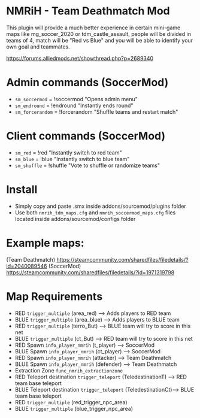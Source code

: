 # NMRiH - Team Deathmatch Mod
This plugin will provide a much better experience in certain mini-game maps like mg_soccer_2020 or tdm_castle_assault, people will be divided in teams of 4, match will be "Red vs Blue" and you will be able to identify your own goal and teammates.

https://forums.alliedmods.net/showthread.php?p=2689340

# Admin commands (SoccerMod)
- `sm_soccermod` = !soccermod
    "Opens admin menu"
- `sm_endround` = !endround
    "Instantly ends round"
- `sm_forcerandom` = !forcerandom
    "Shuffle teams and restart match"

# Client commands (SoccerMod)
- `sm_red` = !red
    "Instantly switch to red team"
- `sm_blue` = !blue
    "Instantly switch to blue team"
- `sm_shuffle` = !shuffle
    "Vote to shuffle or randomize teams"

# Install
- Simply copy and paste .smx inside addons/sourcemod/plugins folder
- Use both `nmrih_tdm_maps.cfg` and `nmrih_soccermod_maps.cfg` files located inside addons/sourcemod/configs folder

# Example maps:
(Team Deathmatch) https://steamcommunity.com/sharedfiles/filedetails/?id=2040089546
(SoccerMod) https://steamcommunity.com/sharedfiles/filedetails/?id=1971319798

# Map Requirements
- RED `trigger_multiple` (area_red) --> Adds players to RED team
- BLUE `trigger_multiple` (area_blue) --> Adds players to BLUE team
- RED `trigger_multiple` (terro_But) --> BLUE team will try to score in this net
- BLUE `trigger_multiple` (ct_But) --> RED team will try to score in this net
- RED Spawn `info_player_nmrih` (t_player) --> SoccerMod
- BLUE Spawn `info_player_nmrih` (ct_player) --> SoccerMod
- RED Spawn `info_player_nmrih` (attacker) --> Team Deathmatch
- BLUE Spawn `info_player_nmrih` (defender) --> Team Deathmatch
- Extraction Zone `func_nmrih_extractionzone`
- RED Teleport destination `trigger_teleport` (TeledestinationT) --> RED team base teleport
- BLUE Teleport destination `trigger_teleport` (TeledestinationCt)--> BLUE team base teleport
- RED `trigger_multiple` (red_trigger_npc_area)
- BLUE `trigger_multiple` (blue_trigger_npc_area)
